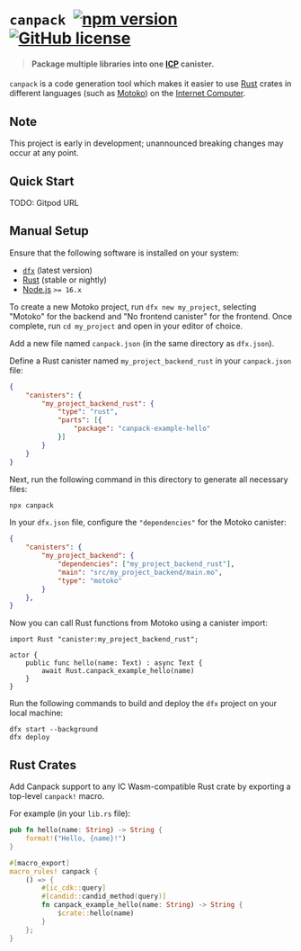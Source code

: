 # `canpack` &nbsp;[![npm version](https://img.shields.io/npm/v/canpack.svg?logo=npm)](https://www.npmjs.com/package/canpack) [![GitHub license](https://img.shields.io/badge/license-Apache%202.0-blue.svg)](https://opensource.org/licenses/Apache-2.0)

> #### Package multiple libraries into one [ICP](https://internetcomputer.org/) canister.

`canpack` is a code generation tool which makes it easier to use [Rust](https://www.rust-lang.org/) crates in different languages (such as [Motoko](https://github.com/dfinity/motoko)) on the [Internet Computer](https://internetcomputer.org/).

## Note

This project is early in development; unannounced breaking changes may occur at any point.

## Quick Start

TODO: Gitpod URL

## Manual Setup

Ensure that the following software is installed on your system:
* [`dfx`](https://support.dfinity.org/hc/en-us/articles/10552713577364-How-do-I-install-dfx) (latest version)
* [Rust](https://www.rust-lang.org/tools/install) (stable or nightly)
* [Node.js](https://nodejs.org/en) `>= 16.x`

To create a new Motoko project, run `dfx new my_project`, selecting "Motoko" for the backend and "No frontend canister" for the frontend. Once complete, run `cd my_project` and open in your editor of choice. 

Add a new file named `canpack.json` (in the same directory as `dfx.json`). 

Define a Rust canister named `my_project_backend_rust` in your `canpack.json` file:

```json
{
    "canisters": {
        "my_project_backend_rust": {
            "type": "rust",
            "parts": [{
                "package": "canpack-example-hello"
            }]
        }
    }
}
```

Next, run the following command in this directory to generate all necessary files: 

```bash
npx canpack
```

In your `dfx.json` file, configure the `"dependencies"` for the Motoko canister:

```json
{
    "canisters": {
        "my_project_backend": {
            "dependencies": ["my_project_backend_rust"],
            "main": "src/my_project_backend/main.mo",
            "type": "motoko"
        }
    },
}
```

Now you can call Rust functions from Motoko using a canister import:

```motoko
import Rust "canister:my_project_backend_rust";

actor {
    public func hello(name: Text) : async Text {
        await Rust.canpack_example_hello(name)
    } 
}
```

Run the following commands to build and deploy the `dfx` project on your local machine:

```
dfx start --background
dfx deploy
```

## Rust Crates

Add Canpack support to any IC Wasm-compatible Rust crate by exporting a top-level `canpack!` macro. 

For example (in your `lib.rs` file):

```rust
pub fn hello(name: String) -> String {
    format!("Hello, {name}!")
}

#[macro_export]
macro_rules! canpack {
    () => {
        #[ic_cdk::query]
        #[candid::candid_method(query)]
        fn canpack_example_hello(name: String) -> String {
            $crate::hello(name)
        }
    };
}
```
